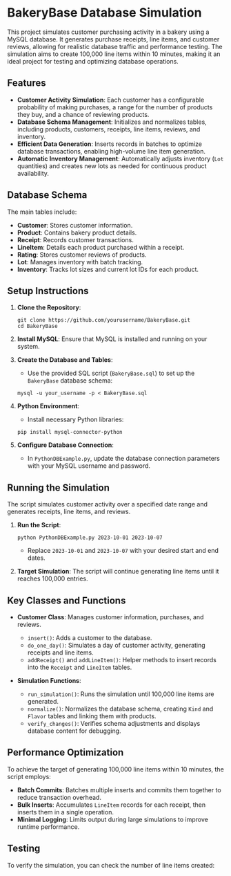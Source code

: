 BakeryBase Database Simulation
=============================

This project simulates customer purchasing activity in a bakery using a MySQL database. It generates purchase receipts, line items, and customer reviews, allowing for realistic database traffic and performance testing. The simulation aims to create 100,000 line items within 10 minutes, making it an ideal project for testing and optimizing database operations.

Features
--------

- **Customer Activity Simulation**: Each customer has a configurable probability of making purchases, a range for the number of products they buy, and a chance of reviewing products.
- **Database Schema Management**: Initializes and normalizes tables, including products, customers, receipts, line items, reviews, and inventory.
- **Efficient Data Generation**: Inserts records in batches to optimize database transactions, enabling high-volume line item generation.
- **Automatic Inventory Management**: Automatically adjusts inventory (`Lot` quantities) and creates new lots as needed for continuous product availability.

Database Schema
---------------

The main tables include:

- **Customer**: Stores customer information.
- **Product**: Contains bakery product details.
- **Receipt**: Records customer transactions.
- **LineItem**: Details each product purchased within a receipt.
- **Rating**: Stores customer reviews of products.
- **Lot**: Manages inventory with batch tracking.
- **Inventory**: Tracks lot sizes and current lot IDs for each product.

Setup Instructions
------------------

1. **Clone the Repository**:
    ```
    git clone https://github.com/yourusername/BakeryBase.git
    cd BakeryBase
    ```

2. **Install MySQL**: Ensure that MySQL is installed and running on your system.

3. **Create the Database and Tables**:
    - Use the provided SQL script (`BakeryBase.sql`) to set up the `BakeryBase` database schema:
    ```
    mysql -u your_username -p < BakeryBase.sql
    ```

4. **Python Environment**:
    - Install necessary Python libraries:
    ```
    pip install mysql-connector-python
    ```

5. **Configure Database Connection**:
    - In `PythonDBExample.py`, update the database connection parameters with your MySQL username and password.

Running the Simulation
----------------------

The script simulates customer activity over a specified date range and generates receipts, line items, and reviews.

1. **Run the Script**:
    ```
    python PythonDBExample.py 2023-10-01 2023-10-07
    ```
   - Replace `2023-10-01` and `2023-10-07` with your desired start and end dates.

2. **Target Simulation**: The script will continue generating line items until it reaches 100,000 entries.

Key Classes and Functions
-------------------------

- **Customer Class**: Manages customer information, purchases, and reviews.
  - `insert()`: Adds a customer to the database.
  - `do_one_day()`: Simulates a day of customer activity, generating receipts and line items.
  - `addReceipt()` and `addLineItem()`: Helper methods to insert records into the `Receipt` and `LineItem` tables.

- **Simulation Functions**:
  - `run_simulation()`: Runs the simulation until 100,000 line items are generated.
  - `normalize()`: Normalizes the database schema, creating `Kind` and `Flavor` tables and linking them with products.
  - `verify_changes()`: Verifies schema adjustments and displays database content for debugging.

Performance Optimization
------------------------

To achieve the target of generating 100,000 line items within 10 minutes, the script employs:

- **Batch Commits**: Batches multiple inserts and commits them together to reduce transaction overhead.
- **Bulk Inserts**: Accumulates `LineItem` records for each receipt, then inserts them in a single operation.
- **Minimal Logging**: Limits output during large simulations to improve runtime performance.

Testing
-------

To verify the simulation, you can check the number of line items created:
